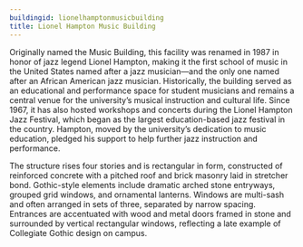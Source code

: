 ```yaml
---
buildingid: lionelhamptonmusicbuilding
title: Lionel Hampton Music Building
---
```


Originally named the Music Building, this facility was renamed in 1987 in honor of jazz legend Lionel Hampton, making it the first school of music in the United States named after a jazz musician—and the only one named after an African American jazz musician. Historically, the building served as an educational and performance space for student musicians and remains a central venue for the university’s musical instruction and cultural life. Since 1967, it has also hosted workshops and concerts during the Lionel Hampton Jazz Festival, which began as the largest education-based jazz festival in the country. Hampton, moved by the university’s dedication to music education, pledged his support to help further jazz instruction and performance.

The structure rises four stories and is rectangular in form, constructed of reinforced concrete with a pitched roof and brick masonry laid in stretcher bond. Gothic-style elements include dramatic arched stone entryways, grouped grid windows, and ornamental lanterns. Windows are multi-sash and often arranged in sets of three, separated by narrow spacing. Entrances are accentuated with wood and metal doors framed in stone and surrounded by vertical rectangular windows, reflecting a late example of Collegiate Gothic design on campus.

